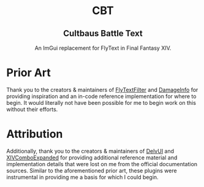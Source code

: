 <center>

# CBT

## Cultbaus Battle Text

An ImGui replacement for FlyText in Final Fantasy XIV.

</center>

# Prior Art

Thank you to the creators & maintainers of [FlyTextFilter][1] and [DamageInfo][2] for providing inspiration and an in-code reference implementation for where to begin. It would literally not have been possible for me to begin work on this without their efforts.

# Attribution

Additionally, thank you to the creators & maintainers of [DelvUI][4] and [XIVComboExpanded][3] for providing additional reference material and implementation details that were lost on me from the official documentation sources. Similar to the aforementioned prior art, these plugins were instrumental in providing me a basis for which I could begin.

[1]: https://github.com/Aireil/FlyTextFilter
[2]: https://github.com/lmcintyre/DamageInfoPlugin
[3]: https://github.com/MKhayle/XIVComboExpanded
[4]: https://github.com/DelvUI/DelvUI